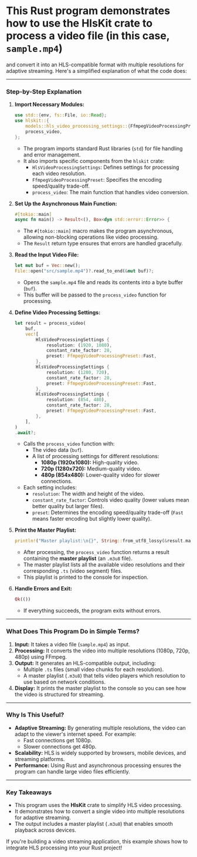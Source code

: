 # This Rust program demonstrates how to use the **HlsKit** crate to process a video file (in this case, `sample.mp4`) 
and convert it into an HLS-compatible format with multiple resolutions for adaptive streaming. Here's a simplified explanation of what the code does:

---

### **Step-by-Step Explanation**

1. **Import Necessary Modules:**
   ```rust
   use std::{env, fs::File, io::Read};
   use hlskit::{
       models::hls_video_processing_settings::{FfmpegVideoProcessingPreset, HlsVideoProcessingSettings},
       process_video,
   };
   ```
   - The program imports standard Rust libraries (`std`) for file handling and error management.
   - It also imports specific components from the `hlskit` crate:
     - `HlsVideoProcessingSettings`: Defines settings for processing each video resolution.
     - `FfmpegVideoProcessingPreset`: Specifies the encoding speed/quality trade-off.
     - `process_video`: The main function that handles video conversion.

2. **Set Up the Asynchronous Main Function:**
   ```rust
   #[tokio::main]
   async fn main() -> Result<(), Box<dyn std::error::Error>> {
   ```
   - The `#[tokio::main]` macro makes the program asynchronous, allowing non-blocking operations like video processing.
   - The `Result` return type ensures that errors are handled gracefully.

3. **Read the Input Video File:**
   ```rust
   let mut buf = Vec::new();
   File::open("src/sample.mp4")?.read_to_end(&mut buf)?;
   ```
   - Opens the `sample.mp4` file and reads its contents into a byte buffer (`buf`).
   - This buffer will be passed to the `process_video` function for processing.

4. **Define Video Processing Settings:**
   ```rust
   let result = process_video(
       buf,
       vec![
           HlsVideoProcessingSettings {
               resolution: (1920, 1080),
               constant_rate_factor: 28,
               preset: FfmpegVideoProcessingPreset::Fast,
           },
           HlsVideoProcessingSettings {
               resolution: (1280, 720),
               constant_rate_factor: 28,
               preset: FfmpegVideoProcessingPreset::Fast,
           },
           HlsVideoProcessingSettings {
               resolution: (854, 480),
               constant_rate_factor: 28,
               preset: FfmpegVideoProcessingPreset::Fast,
           },
       ],
   )
   .await?;
   ```
   - Calls the `process_video` function with:
     - The video data (`buf`).
     - A list of processing settings for different resolutions:
       - **1080p (1920x1080):** High-quality video.
       - **720p (1280x720):** Medium-quality video.
       - **480p (854x480):** Lower-quality video for slower connections.
   - Each setting includes:
     - `resolution`: The width and height of the video.
     - `constant_rate_factor`: Controls video quality (lower values mean better quality but larger files).
     - `preset`: Determines the encoding speed/quality trade-off (`Fast` means faster encoding but slightly lower quality).

5. **Print the Master Playlist:**
   ```rust
   println!("Master playlist:\n{}", String::from_utf8_lossy(&result.master_m3u8_data));
   ```
   - After processing, the `process_video` function returns a result containing the **master playlist** (an `.m3u8` file).
   - The master playlist lists all the available video resolutions and their corresponding `.ts` (video segment) files.
   - This playlist is printed to the console for inspection.

6. **Handle Errors and Exit:**
   ```rust
   Ok(())
   ```
   - If everything succeeds, the program exits without errors.

---

### **What Does This Program Do in Simple Terms?**

1. **Input:** It takes a video file (`sample.mp4`) as input.
2. **Processing:** It converts the video into multiple resolutions (1080p, 720p, 480p) using FFmpeg.
3. **Output:** It generates an HLS-compatible output, including:
   - Multiple `.ts` files (small video chunks for each resolution).
   - A master playlist (`.m3u8`) that tells video players which resolution to use based on network conditions.
4. **Display:** It prints the master playlist to the console so you can see how the video is structured for streaming.

---

### **Why Is This Useful?**

- **Adaptive Streaming:** By generating multiple resolutions, the video can adapt to the viewer's internet speed. For example:
  - Fast connections get 1080p.
  - Slower connections get 480p.
- **Scalability:** HLS is widely supported by browsers, mobile devices, and streaming platforms.
- **Performance:** Using Rust and asynchronous processing ensures the program can handle large video files efficiently.

---

### **Key Takeaways**

- This program uses the **HlsKit** crate to simplify HLS video processing.
- It demonstrates how to convert a single video into multiple resolutions for adaptive streaming.
- The output includes a master playlist (`.m3u8`) that enables smooth playback across devices.

If you're building a video streaming application, this example shows how to integrate HLS processing into your Rust project!
